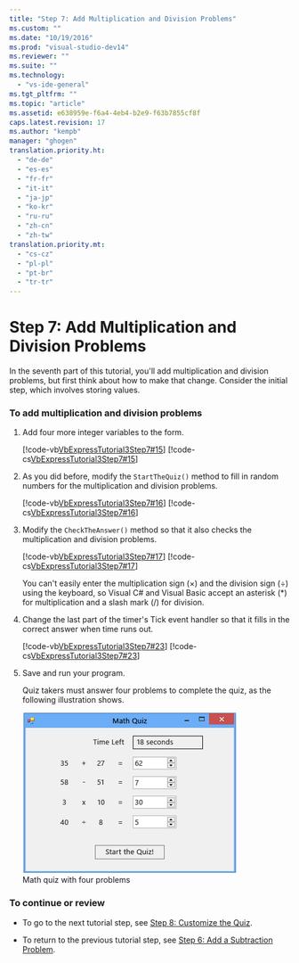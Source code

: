 ```yaml
---
title: "Step 7: Add Multiplication and Division Problems"
ms.custom: ""
ms.date: "10/19/2016"
ms.prod: "visual-studio-dev14"
ms.reviewer: ""
ms.suite: ""
ms.technology: 
  - "vs-ide-general"
ms.tgt_pltfrm: ""
ms.topic: "article"
ms.assetid: e638959e-f6a4-4eb4-b2e9-f63b7855cf8f
caps.latest.revision: 17
ms.author: "kempb"
manager: "ghogen"
translation.priority.ht: 
  - "de-de"
  - "es-es"
  - "fr-fr"
  - "it-it"
  - "ja-jp"
  - "ko-kr"
  - "ru-ru"
  - "zh-cn"
  - "zh-tw"
translation.priority.mt: 
  - "cs-cz"
  - "pl-pl"
  - "pt-br"
  - "tr-tr"
---
```

# Step 7: Add Multiplication and Division Problems
In the seventh part of this tutorial, you'll add multiplication and division problems, but first think about how to make that change. Consider the initial step, which involves storing values.  
  
### To add multiplication and division problems  
  
1.  Add four more integer variables to the form.  
  
     [!code-vb[VbExpressTutorial3Step7#15](../ide/codesnippet/VisualBasic/step-7--add-multiplication-and-division-problems_1.vb)]
     [!code-cs[VbExpressTutorial3Step7#15](../ide/codesnippet/CSharp/step-7--add-multiplication-and-division-problems_1.cs)]  
  
2.  As you did before, modify the `StartTheQuiz()` method to fill in random numbers for the multiplication and division problems.  
  
     [!code-vb[VbExpressTutorial3Step7#16](../ide/codesnippet/VisualBasic/step-7--add-multiplication-and-division-problems_2.vb)]
     [!code-cs[VbExpressTutorial3Step7#16](../ide/codesnippet/CSharp/step-7--add-multiplication-and-division-problems_2.cs)]  
  
3.  Modify the `CheckTheAnswer()` method so that it also checks the multiplication and division problems.  
  
     [!code-vb[VbExpressTutorial3Step7#17](../ide/codesnippet/VisualBasic/step-7--add-multiplication-and-division-problems_3.vb)]
     [!code-cs[VbExpressTutorial3Step7#17](../ide/codesnippet/CSharp/step-7--add-multiplication-and-division-problems_3.cs)]  
  
     You can't easily enter the multiplication sign (×) and the division sign (÷) using the keyboard, so Visual C# and Visual Basic accept an asterisk (*) for multiplication and a slash mark (/) for division.  
  
4.  Change the last part of the timer's Tick event handler so that it fills in the correct answer when time runs out.  
  
     [!code-vb[VbExpressTutorial3Step7#23](../ide/codesnippet/VisualBasic/step-7--add-multiplication-and-division-problems_4.vb)]
     [!code-cs[VbExpressTutorial3Step7#23](../ide/codesnippet/CSharp/step-7--add-multiplication-and-division-problems_4.cs)]  
  
5.  Save and run your program.  
  
     Quiz takers must answer four problems to complete the quiz, as the following illustration shows.  
  
     ![Math quiz with four problems](../ide/media/express_finishedquiz.png "Express_FinishedQuiz")  
Math quiz with four problems  
  
### To continue or review  
  
-   To go to the next tutorial step, see [Step 8: Customize the Quiz](../ide/step-8--customize-the-quiz.md).  
  
-   To return to the previous tutorial step, see [Step 6: Add a Subtraction Problem](../ide/step-6--add-a-subtraction-problem.md).